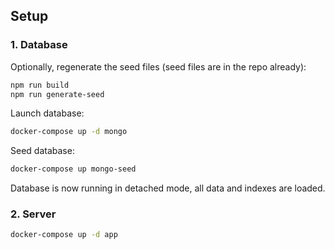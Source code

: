 
## Setup

### 1. Database

Optionally, regenerate the seed files (seed files are in the repo already):

```bash
npm run build
npm run generate-seed
```

Launch database:

```bash
docker-compose up -d mongo
```

Seed database:

```bash
docker-compose up mongo-seed
```

Database is now running in detached mode, all data and indexes are loaded.


### 2. Server

```bash
docker-compose up -d app
```

